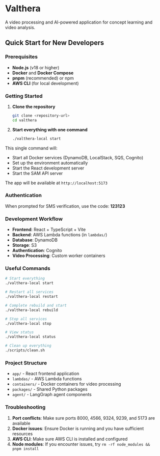 # Valthera

A video processing and AI-powered application for concept learning and video analysis.

## Quick Start for New Developers

### Prerequisites

- **Node.js** (v18 or higher)
- **Docker** and **Docker Compose**
- **pnpm** (recommended) or npm
- **AWS CLI** (for local development)

### Getting Started

1. **Clone the repository**
   ```bash
   git clone <repository-url>
   cd valthera
   ```

2. **Start everything with one command**
   ```bash
   ./valthera-local start
   ```

This single command will:
- Start all Docker services (DynamoDB, LocalStack, SQS, Cognito)
- Set up the environment automatically
- Start the React development server
- Start the SAM API server

The app will be available at `http://localhost:5173`

### Authentication

When prompted for SMS verification, use the code: **123123**

### Development Workflow

- **Frontend**: React + TypeScript + Vite
- **Backend**: AWS Lambda functions (in `lambdas/`)
- **Database**: DynamoDB
- **Storage**: S3
- **Authentication**: Cognito
- **Video Processing**: Custom worker containers

### Useful Commands

```bash
# Start everything
./valthera-local start

# Restart all services
./valthera-local restart

# Complete rebuild and start
./valthera-local rebuild

# Stop all services
./valthera-local stop

# View status
./valthera-local status

# Clean up everything
./scripts/clean.sh
```

### Project Structure

- `app/` - React frontend application
- `lambdas/` - AWS Lambda functions
- `containers/` - Docker containers for video processing
- `packages/` - Shared Python packages
- `agent/` - LangGraph agent components

### Troubleshooting

1. **Port conflicts**: Make sure ports 8000, 4566, 9324, 9239, and 5173 are available
2. **Docker issues**: Ensure Docker is running and you have sufficient resources
3. **AWS CLI**: Make sure AWS CLI is installed and configured
4. **Node modules**: If you encounter issues, try `rm -rf node_modules && pnpm install`
